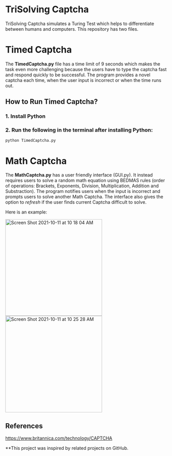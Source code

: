 # TriSolving Captcha

TriSolving Captcha simulates a Turing Test which helps to differentiate between humans and computers. This repository has two files. 


# Timed Captcha
The <b>TimedCaptcha.py</b> file has a time limit of 9 seconds which makes the task even more challenging because the users have to type the captcha fast and respond quickly to be successful. The program provides a novel captcha each time, when the user input is incorrect or when the time runs out. 

## How to Run Timed Captcha?
### 1. Install Python 
### 2. Run the following in the terminal after installing Python:
```
python TimedCaptcha.py
```


# Math Captcha 
The <b>MathCaptcha.py</b> has a user friendly interface (GUI.py). It instead requires users to solve a random math equation using BEDMAS rules (order of operations: Brackets, Exponents, Division, Multiplication, Addition and Substraction). The program notifies users when the input is incorrect and prompts users to solve another Math Captcha. The interface also gives the option to <i>refresh</i> if the user finds current Captcha difficult to solve.<br> 

Here is an example: <br> 

<img width="302" alt="Screen Shot 2021-10-11 at 10 18 04 AM" src="https://user-images.githubusercontent.com/55750079/136805930-f6175734-d77c-480b-ae25-457c8460f21d.png"> 
<img width="302" alt="Screen Shot 2021-10-11 at 10 25 28 AM" src="https://user-images.githubusercontent.com/55750079/136807101-79b32ba4-a3d6-4687-974c-8073cca38af4.png">



## References
https://www.britannica.com/technology/CAPTCHA

**This project was inspired by related projects on GitHub.
